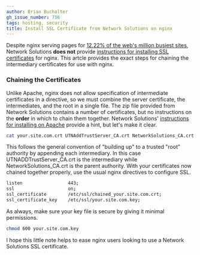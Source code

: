 ```yaml
---
author: Brian Buchalter
gh_issue_number: 756
tags: hosting, security
title: Install SSL Certificate from Network Solutions on nginx
---
```




Despite nginx serving pages for [12.22% of the web's million busiest sites](http://news.netcraft.com/archives/2012/11/01/november-2012-web-server-survey.html), Network Solutions **does not** provide [instructions for installing SSL certificates](http://www.networksolutions.com/support/nsprotect-secure-ssl-topics/) for nginx. This artcle provides the exact steps for chaining the intermediary certificates for use with nginx.

### Chaining the Certificates

Unlike Apache, nginx does not allow specification of intermediate certificates in a directive, so we must combine the server certificate, the intermediates, and the root in a single file. The zip file provided from Network Solutions contains a number of certificates, but no instructions on the **order** in which to chain them together. Network Solutions' [instructions for installing on Apache](http://www.networksolutions.com/support/installation-of-an-ev-ssl-certificate-on-apache-mod-ssl-openssl/) provide a hint, but let's make it clear.

```bash
cat your.site.com.crt UTNAddTrustServer_CA.crt NetworkSolutions_CA.crt &gt; chained_your.site.com.crt
```

This follows the general convention of "building up" to a trusted "root" authority by appending each intermediary. In this case UTNADDTrustServer_CA.crt is the intermediary while NetworkSolutions_CA.crt is the parent authority. With your certificates now chained together properly, use the usual nginx directives to configure SSL.

```bash
listen                 443;
ssl                    on;
ssl_certificate        /etc/ssl/chained_your.site.com.crt;
ssl_certificate_key    /etc/ssl/your.site.com.key;
```

As always, make sure your key file is secure by giving it minimal permissions.

```bash
chmod 600 your.site.com.key
```

I hope this little note helps to ease nginx users looking to use a Network Solutions SSL certificate.


